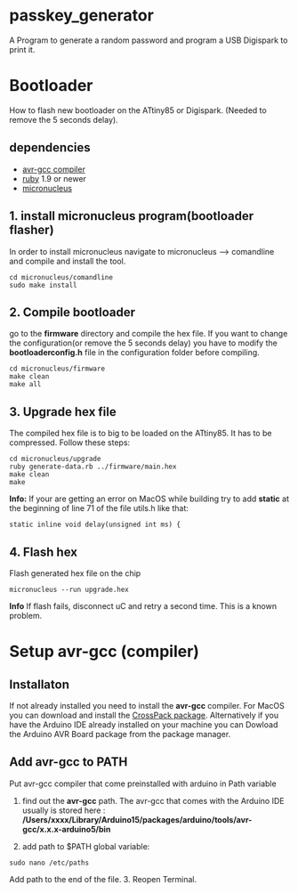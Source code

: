 # passkey_generator
A Program to generate a random password and program a USB Digispark to print it.

# Bootloader
How to flash new bootloader on the ATtiny85 or Digispark. (Needed to remove the 5 seconds delay).
## dependencies
* [avr-gcc compiler](https://www.obdev.at/products/crosspack/download.html)
* [ruby](https://www.ruby-lang.org/en/) 1.9 or newer
* [micronucleus](https://github.com/micronucleus/micronucleus)


## 1. install micronucleus program(bootloader flasher)
In order to install micronucleus navigate to micronucleus --> comandline and compile and install the tool.
```
cd micronucleus/comandline
sudo make install
```
## 2. Compile bootloader
go to the **firmware** directory and compile the hex file.
If you want to change the configuration(or remove the 5 seconds delay) you have to modify the **bootloaderconfig.h** file in the configuration folder before compiling.
```
cd micronucleus/firmware
make clean
make all
```
## 3. Upgrade hex file
The compiled hex file is to big to be loaded on the ATtiny85. It has to be compressed. Follow these steps:
```
cd micronucleus/upgrade
ruby generate-data.rb ../firmware/main.hex
make clean
make
```

**Info:** If your are getting an error on MacOS while building try to add **static** at the beginning of line 71 of the file utils.h like that:
```
static inline void delay(unsigned int ms) {
```
## 4. Flash hex
Flash generated hex file on the chip
```
micronucleus --run upgrade.hex
```
**Info** If flash fails, disconnect uC and retry a second time. This is a known problem.


# Setup avr-gcc (compiler)
## Installaton
If not already installed you need to install the **avr-gcc** compiler.
For MacOS you can download and install the [CrossPack package](https://www.obdev.at/products/crosspack/download.html).
Alternatively if you have the Arduino IDE already installed on your machine you can Dowload the Arduino AVR Board package from the package manager.

## Add avr-gcc to PATH
Put avr-gcc compiler that come preinstalled with arduino in Path variable

1. find out the **avr-gcc** path. The avr-gcc that comes with the Arduino IDE usually is stored here : **/Users/xxxx/Library/Arduino15/packages/arduino/tools/avr-gcc/x.x.x-arduino5/bin**

2. add path to $PATH global variable:
```
sudo nano /etc/paths
```
Add path to the end of the file.
3. Reopen Terminal.
